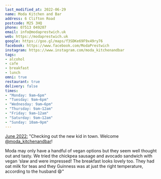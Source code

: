 ```yaml
---
last_modified_at: 2022-06-29
name: Moda Kitchen and Bar
address: 6 Clifton Road
postcode: M25 3HQ
phone: 07513 049207
email: info@modaprestwich.uk
web: https://modaprestwich.uk
google: https://goo.gl/maps/f3SDKe69F9x49ry76
facebook: https://www.facebook.com/ModaPrestwich
instagram: https://www.instagram.com/moda_kitchenandbar
tags:
- alcohol
- cafe
- breakfast
- lunch
omni: true
restaurant: true
delivery: false
times:
- "Monday: 9am–6pm"
- "Tuesday: 9am–6pm"
- "Wednesday: 9am–6pm"
- "Thursday: 9am–12am"
- "Friday: 9am–12am"
- "Saturday: 9am–12am"
- "Sunday: 10am–9pm"
---
```


[June 2022:](https://www.instagram.com/p/CfY5yOTN2dO) "Checking out the new kid in town. Welcome [@moda_kitchenandbar](https://www.instagram.com/moda_kitchenandbar)!

Moda may only have a handful of vegan options but they seem well thought out and tasty. We tried the chickpea sausage and avocado sandwich with vegan ‘slaw and were impressed! The breakfast looks lovely too. They had oat milk for teas and they Guinness was at just the right temperature, according to the husband 😄"
